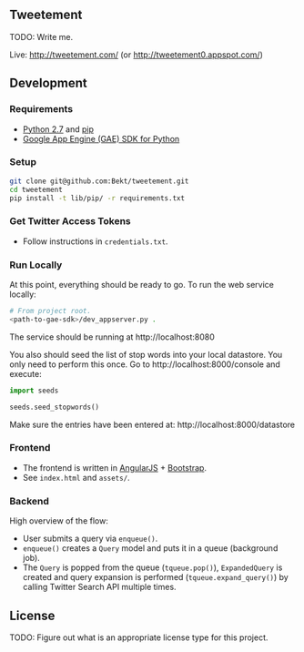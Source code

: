 ## Tweetement
TODO: Write me.

Live: http://tweetement.com/ (or http://tweetement0.appspot.com/)

## Development
### Requirements
* [Python 2.7](https://www.python.org/downloads/) and [pip](https://pip.pypa.io/en/latest/installing.html)
* [Google App Engine (GAE) SDK for
  Python](https://cloud.google.com/appengine/downloads)

### Setup
```bash
git clone git@github.com:Bekt/tweetement.git
cd tweetement
pip install -t lib/pip/ -r requirements.txt
```

### Get Twitter Access Tokens
* Follow instructions in `credentials.txt`.

### Run Locally
At this point, everything should be ready to go. To run the web service
locally:
```bash
# From project root.
<path-to-gae-sdk>/dev_appserver.py .
```

The service should be running at http://localhost:8080

You also should seed the list of stop words into your local datastore.
You only need to perform this once. Go to http://localhost:8000/console and execute:
```py
import seeds

seeds.seed_stopwords()
```

Make sure the entries have been entered at:
http://localhost:8000/datastore

### Frontend
* The frontend is written in [AngularJS](https://angularjs.org/) +
  [Bootstrap](http://getbootstrap.com/).
* See `index.html` and `assets/`.

### Backend
High overview of the flow:
* User submits a query via `enqueue()`.
* `enqueue()` creates a `Query` model and puts it in a queue (background
  job).
* The `Query` is popped from the queue (`tqueue.pop()`), `ExpandedQuery` is
  created and query expansion is performed (`tqueue.expand_query()`) by
calling Twitter Search API multiple times.

## License
TODO: Figure out what is an appropriate license type for this project.

